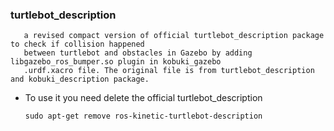 ### turtlebot_description
       a revised compact version of official turtlebot_description package to check if collision happened 
       between turtlebot and obstacles in Gazebo by adding libgazebo_ros_bumper.so plugin in kobuki_gazebo
       .urdf.xacro file. The original file is from turtlebot_description and kobuki_description package.
* To use it you need delete the official turtlebot_description
      
      sudo apt-get remove ros-kinetic-turtlebot-description
       
